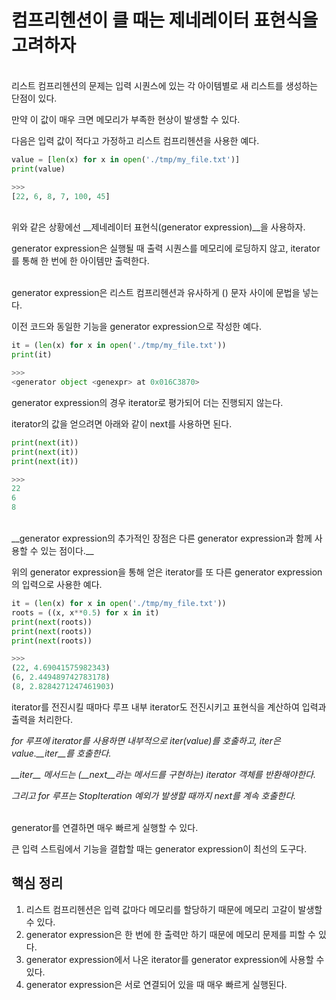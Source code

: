 컴프리헨션이 클 때는 제네레이터 표현식을 고려하자
========

<br />
리스트 컴프리헨션의 문제는 입력 시퀀스에 있는 각 아이템별로 새 리스트를 생성하는 단점이 있다.

만약 이 값이 매우 크면 메모리가 부족한 현상이 발생할 수 있다.

다음은 입력 값이 적다고 가정하고 리스트 컴프리헨션을 사용한 예다.
```py
value = [len(x) for x in open('./tmp/my_file.txt')]
print(value)

>>>
[22, 6, 8, 7, 100, 45]
```

<br />
위와 같은 상황에선 __제네레이터 표현식(generator expression)__을 사용하자.

generator expression은 실행될 때 출력 시퀀스를 메모리에 로딩하지 않고, iterator를 통해 한 번에 한 아이템만 출력한다.

<br />
generator expression은 리스트 컴프리헨션과 유사하게 () 문자 사이에 문법을 넣는다.

이전 코드와 동일한 기능을 generator expression으로 작성한 예다.
```py
it = (len(x) for x in open('./tmp/my_file.txt'))
print(it)

>>>
<generator object <genexpr> at 0x016C3870>
```
generator expression의 경우 iterator로 평가되어 더는 진행되지 않는다.

iterator의 값을 얻으려면 아래와 같이 next를 사용하면 된다.
```py
print(next(it))
print(next(it))
print(next(it))

>>>
22
6
8
```

<br />
__generator expression의 추가적인 장점은 다른 generator expression과 함께 사용할 수 있는 점이다.__

위의 generator expression을 통해 얻은 iterator를 또 다른 generator expression의 입력으로 사용한 예다.
```py
it = (len(x) for x in open('./tmp/my_file.txt'))
roots = ((x, x**0.5) for x in it)
print(next(roots))
print(next(roots))
print(next(roots))

>>>
(22, 4.69041575982343)
(6, 2.449489742783178)
(8, 2.8284271247461903)
```
iterator를 전진시킬 때마다 루프 내부 iterator도 전진시키고 표현식을 계산하여 입력과 출력을 처리한다.

*for 루프에 iterator를 사용하면 내부적으로 iter(value)를 호출하고, iter은 value.\_\_iter\_\_를 호출한다.*

*\_\_iter\_\_ 메서드는 (\_\_next\_\_라는 메서드를 구현하는) iterator 객체를 반환해야한다.*

*그리고 for 루프는 StopIteration 예외가 발생할 때까지 next를 계속 호출한다.*


<br />
generator를 연결하면 매우 빠르게 실행할 수 있다.

큰 입력 스트림에서 기능을 결합할 때는 generator expression이 최선의 도구다.

## 핵심 정리
1. 리스트 컴프리헨션은 입력 값마다 메모리를 할당하기 때문에 메모리 고갈이 발생할 수 있다.
2. generator expression은 한 번에 한 출력만 하기 때문에 메모리 문제를 피할 수 있다.
3. generator expression에서 나온 iterator를 generator expression에 사용할 수 있다.
4. generator expression은 서로 연결되어 있을 때 매우 빠르게 실행된다.


